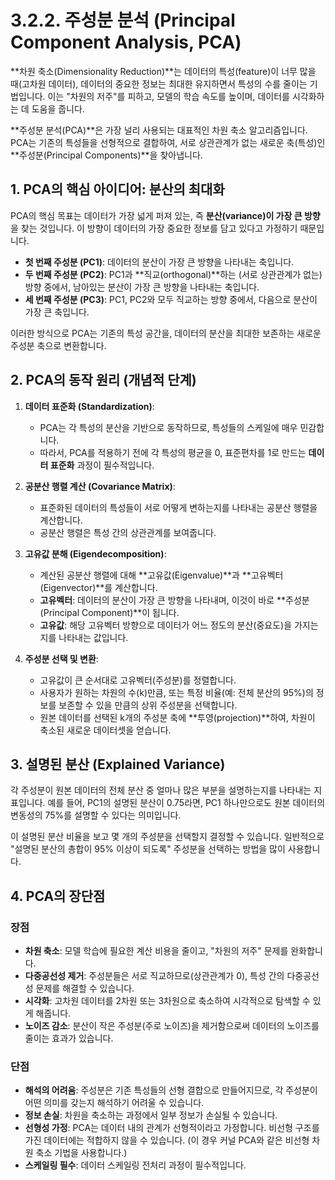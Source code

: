 # 3.2.2. 주성분 분석 (Principal Component Analysis, PCA)

**차원 축소(Dimensionality Reduction)**는 데이터의 특성(feature)이 너무 많을 때(고차원 데이터), 데이터의 중요한 정보는 최대한 유지하면서 특성의 수를 줄이는 기법입니다. 이는 "차원의 저주"를 피하고, 모델의 학습 속도를 높이며, 데이터를 시각화하는 데 도움을 줍니다.

**주성분 분석(PCA)**은 가장 널리 사용되는 대표적인 차원 축소 알고리즘입니다. PCA는 기존의 특성들을 선형적으로 결합하여, 서로 상관관계가 없는 새로운 축(특성)인 **주성분(Principal Components)**을 찾아냅니다.

## 1. PCA의 핵심 아이디어: 분산의 최대화

PCA의 핵심 목표는 데이터가 가장 넓게 퍼져 있는, 즉 **분산(variance)이 가장 큰 방향**을 찾는 것입니다. 이 방향이 데이터의 가장 중요한 정보를 담고 있다고 가정하기 때문입니다.

- **첫 번째 주성분 (PC1)**: 데이터의 분산이 가장 큰 방향을 나타내는 축입니다.
- **두 번째 주성분 (PC2)**: PC1과 **직교(orthogonal)**하는 (서로 상관관계가 없는) 방향 중에서, 남아있는 분산이 가장 큰 방향을 나타내는 축입니다.
- **세 번째 주성분 (PC3)**: PC1, PC2와 모두 직교하는 방향 중에서, 다음으로 분산이 가장 큰 축입니다.

이러한 방식으로 PCA는 기존의 특성 공간을, 데이터의 분산을 최대한 보존하는 새로운 주성분 축으로 변환합니다.

## 2. PCA의 동작 원리 (개념적 단계)

1.  **데이터 표준화 (Standardization)**:
    - PCA는 각 특성의 분산을 기반으로 동작하므로, 특성들의 스케일에 매우 민감합니다.
    - 따라서, PCA를 적용하기 전에 각 특성의 평균을 0, 표준편차를 1로 만드는 **데이터 표준화** 과정이 필수적입니다.

2.  **공분산 행렬 계산 (Covariance Matrix)**:
    - 표준화된 데이터의 특성들이 서로 어떻게 변하는지를 나타내는 공분산 행렬을 계산합니다.
    - 공분산 행렬은 특성 간의 상관관계를 보여줍니다.

3.  **고유값 분해 (Eigendecomposition)**:
    - 계산된 공분산 행렬에 대해 **고유값(Eigenvalue)**과 **고유벡터(Eigenvector)**를 계산합니다.
    - **고유벡터**: 데이터의 분산이 가장 큰 방향을 나타내며, 이것이 바로 **주성분(Principal Component)**이 됩니다.
    - **고유값**: 해당 고유벡터 방향으로 데이터가 어느 정도의 분산(중요도)을 가지는지를 나타내는 값입니다.

4.  **주성분 선택 및 변환**:
    - 고유값이 큰 순서대로 고유벡터(주성분)를 정렬합니다.
    - 사용자가 원하는 차원의 수(k)만큼, 또는 특정 비율(예: 전체 분산의 95%)의 정보를 보존할 수 있을 만큼의 상위 주성분을 선택합니다.
    - 원본 데이터를 선택된 k개의 주성분 축에 **투영(projection)**하여, 차원이 축소된 새로운 데이터셋을 얻습니다.

## 3. 설명된 분산 (Explained Variance)

각 주성분이 원본 데이터의 전체 분산 중 얼마나 많은 부분을 설명하는지를 나타내는 지표입니다. 예를 들어, PC1의 설명된 분산이 0.75라면, PC1 하나만으로도 원본 데이터의 변동성의 75%를 설명할 수 있다는 의미입니다.

이 설명된 분산 비율을 보고 몇 개의 주성분을 선택할지 결정할 수 있습니다. 일반적으로 "설명된 분산의 총합이 95% 이상이 되도록" 주성분을 선택하는 방법을 많이 사용합니다.

## 4. PCA의 장단점

### 장점
- **차원 축소**: 모델 학습에 필요한 계산 비용을 줄이고, "차원의 저주" 문제를 완화합니다.
- **다중공선성 제거**: 주성분들은 서로 직교하므로(상관관계가 0), 특성 간의 다중공선성 문제를 해결할 수 있습니다.
- **시각화**: 고차원 데이터를 2차원 또는 3차원으로 축소하여 시각적으로 탐색할 수 있게 해줍니다.
- **노이즈 감소**: 분산이 작은 주성분(주로 노이즈)을 제거함으로써 데이터의 노이즈를 줄이는 효과가 있습니다.

### 단점
- **해석의 어려움**: 주성분은 기존 특성들의 선형 결합으로 만들어지므로, 각 주성분이 어떤 의미를 갖는지 해석하기 어려울 수 있습니다.
- **정보 손실**: 차원을 축소하는 과정에서 일부 정보가 손실될 수 있습니다.
- **선형성 가정**: PCA는 데이터 내의 관계가 선형적이라고 가정합니다. 비선형 구조를 가진 데이터에는 적합하지 않을 수 있습니다. (이 경우 커널 PCA와 같은 비선형 차원 축소 기법을 사용합니다.)
- **스케일링 필수**: 데이터 스케일링 전처리 과정이 필수적입니다.
